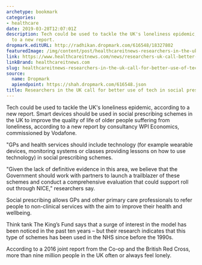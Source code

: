```yaml
---
archetype: bookmark
categories:
- healthcare
date: 2019-03-28T12:07:01Z
description: Tech could be used to tackle the UK's loneliness epidemic, according
  to a new report.
dropmark.editURL: http://radhikan.dropmark.com/616548/18327802
featuredImage: /img/content/post/healthcareitnews-researchers-in-the-uk-call-for-better-use-of-tech-in-social-prescribing.jpeg
link: https://www.healthcareitnews.com/news/researchers-uk-call-better-use-tech-social-prescribing
linkBrand: healthcareitnews.com
slug: healthcareitnews-researchers-in-the-uk-call-for-better-use-of-tech-in-social-prescribing
source:
  name: Dropmark
  apiendpoint: https://shah.dropmark.com/616548.json
title: Researchers in the UK call for better use of tech in social prescribing
---
```

Tech could be used to tackle the UK's loneliness epidemic, according to a new report. Smart devices should be used in social prescribing schemes in the UK to improve the quality of life of older people suffering from loneliness, according to a new report by consultancy WPI Economics, commissioned by Vodafone.

"GPs and health services should include technology (for example wearable devices, monitoring systems or classes providing lessons on how to use technology) in social prescribing schemes. 

"Given the lack of definitive evidence in this area, we believe that the Government should work with partners to launch a trailblazer of these schemes and conduct a comprehensive evaluation that could support roll out through NICE," researchers say. 

Social prescribing allows GPs and other primary care professionals to refer people to non-clinical services with the aim to improve their health and wellbeing.

Think tank The King’s Fund says that a surge of interest in the model has been noticed in the past ten years – but their research indicates that this type of schemes has been used in the NHS since before the 1990s.

According to a 2016 joint report from the Co-op and the British Red Cross, more than nine million people in the UK often or always feel lonely.

